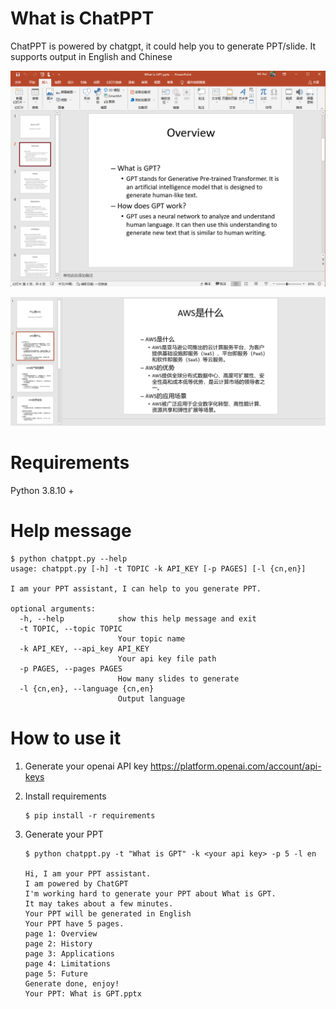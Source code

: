 # What is ChatPPT
ChatPPT is powered by chatgpt, it could help you to generate PPT/slide. It supports output in English and Chinese

![What is GPT | 600](demo1.png)

![什么是AWS](demo2.png)

# Requirements
Python 3.8.10 +

# Help message
```
$ python chatppt.py --help
usage: chatppt.py [-h] -t TOPIC -k API_KEY [-p PAGES] [-l {cn,en}]

I am your PPT assistant, I can help to you generate PPT.

optional arguments:
  -h, --help            show this help message and exit
  -t TOPIC, --topic TOPIC
                        Your topic name
  -k API_KEY, --api_key API_KEY
                        Your api key file path
  -p PAGES, --pages PAGES
                        How many slides to generate
  -l {cn,en}, --language {cn,en}
                        Output language
```

# How to use it

1. Generate your openai API key https://platform.openai.com/account/api-keys

2. Install requirements
    ```
    $ pip install -r requirements
    ```
3. Generate your PPT

    ```
    $ python chatppt.py -t "What is GPT" -k <your api key> -p 5 -l en

    Hi, I am your PPT assistant.
    I am powered by ChatGPT
    I'm working hard to generate your PPT about What is GPT.
    It may takes about a few minutes.
    Your PPT will be generated in English
    Your PPT have 5 pages.
    page 1: Overview
    page 2: History
    page 3: Applications
    page 4: Limitations
    page 5: Future
    Generate done, enjoy!
    Your PPT: What is GPT.pptx
    ```

